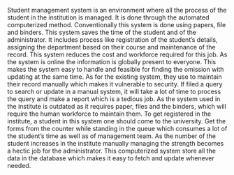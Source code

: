 Student management system is an environment where all the process of the student in the institution is managed. It is done through the automated computerized method. Conventionally this system is done using papers, file and binders.
This system saves the time of the student and of the administrator. It includes process like registration of the student’s details, assigning the department based on their course and maintenance of the record.
This system reduces the cost and workforce required for this job. As the system is online the information is globally present to everyone. This makes the system easy to handle and feasible for finding the omission with updating at the same time.
As for the existing system, they use to maintain their record manually which makes it vulnerable to security. If filed a query to search or update in a manual system, it will take a lot of time to process the query and make a report which is a tedious job.
As the system used in the institute is outdated as it requires paper, files and the binders, which will require the human workforce to maintain them. To get registered in the institute, a student in this system one should come to the university.
Get the forms from the counter while standing in the queue which consumes a lot of the student’s time as well as of management team. As the number of the student increases in the institute manually managing the strength becomes a hectic job for the administrator.
This computerized system store all the data in the database which makes it easy to fetch and update whenever needed.
